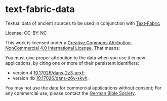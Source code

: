 # text-fabric-data
Textual data of ancient sources to be used in conjunction with
[Text-Fabric](https://github.com/dirkroorda/text-fabric)

License: CC-BY-NC

This work is licensed under a
[Creative Commons Attribution-NonCommercial 4.0 International License](http://creativecommons.org/licenses/by-nc/4.0/).
That means:

You must give proper attribution to the data when you use it in new applications, by citing one or more of their persistent identifiers:

* version 4
  [10.17026/dans-2z3-arxf](http://dx.doi.org/10.17026%2Fdans-2z3-arxf);
* version 4b
  [10.17026/dans-z6y-skyh](http://dx.doi.org/10.17026%2Fdans-z6y-skyh).

You may not use the data for commercial applications without consent;
For any commercial use, please contact the
[German Bible Society](mailto:zentrale@dbg.de).
